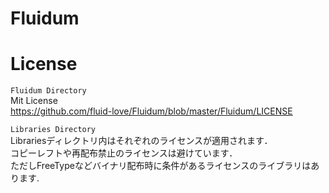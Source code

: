 # Fluidum

# License

```Fluidum Directory```  
Mit License  
https://github.com/fluid-love/Fluidum/blob/master/Fluidum/LICENSE

```Libraries Directory```  
Librariesディレクトリ内はそれぞれのライセンスが適用されます．  
コピーレフトや再配布禁止のライセンスは避けています．  
ただしFreeTypeなどバイナリ配布時に条件があるライセンスのライブラリはあります.  
